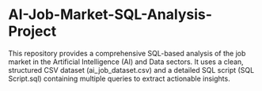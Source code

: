# AI-Job-Market-SQL-Analysis-Project
This repository provides a comprehensive SQL-based analysis of the job market in the Artificial Intelligence (AI) and Data sectors. It uses a clean, structured CSV dataset (ai_job_dataset.csv) and a detailed SQL script (SQL Script.sql)  containing multiple queries to extract actionable insights.
